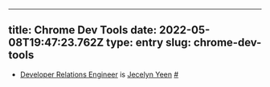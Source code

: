 
---
title: Chrome Dev Tools 
date: 2022-05-08T19:47:23.762Z
type: entry
slug: chrome-dev-tools
---
* [Developer Relations Engineer](../../entry/developer-relations-engineer) is [Jecelyn Yeen](../../entry/jecelyn-yeen) [#](#62bee4d8-4a94-4edc-94b8-7bbe23c95229)<a name="62bee4d8-4a94-4edc-94b8-7bbe23c95229"></a>

